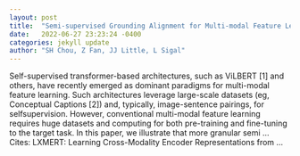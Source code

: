 ```yaml
---
layout: post
title:  "Semi-supervised Grounding Alignment for Multi-modal Feature Learning"
date:   2022-06-27 23:23:24 -0400
categories: jekyll update
author: "SH Chou, Z Fan, JJ Little, L Sigal"
---
```

Self-supervised transformer-based architectures, such as ViLBERT [1] and others, have recently emerged as dominant paradigms for multi-modal feature learning. Such architectures leverage large-scale datasets (eg, Conceptual Captions [2]) and, typically, image-sentence pairings, for selfsupervision. However, conventional multi-modal feature learning requires huge datasets and computing for both pre-training and fine-tuning to the target task. In this paper, we illustrate that more granular semi …
Cites: ‪LXMERT: Learning Cross-Modality Encoder Representations from …‬  